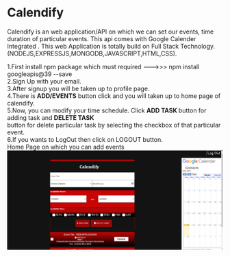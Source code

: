 # Calendify
Calendify is an web application/API on which we can set our events, time duration of particular events. 
This api comes with Google Calender Integrated . This web Application is totally build on Full Stack Technology. (NODEJS,EXPRESSJS,MONGODB,JAVASCRIPT,HTML,CSS).

1.First install npm package which must required --->>>      npm install googleapis@39 --save
<br>2.Sign Up with your email.
<br>3.After signup you will be taken up to profile page.
<br>4.There is <strong>ADD/EVENTS</strong> button click and you will taken up to home page of calendify.
<br>5.Now, you can modify your time schedule. Click <strong>ADD TASK </strong>button for adding task and <strong>DELETE TASK</strong> <br>button for delete particular task by      selecting the checkbox of that particular event.
<br>6.If you wants to LogOut then click on LOGOUT button.
<br>
Home Page on which you can add events<br>
<img src="Screenshot (170).png">
